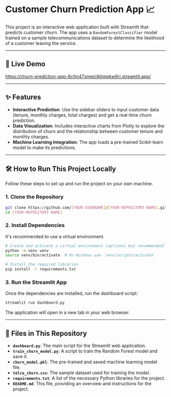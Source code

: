 # Customer Churn Prediction App 📈

This project is an interactive web application built with Streamlit that predicts customer churn. The app uses a `RandomForestClassifier` model trained on a sample telecommunications dataset to determine the likelihood of a customer leaving the service.

-----

## 🚀 Live Demo

https://churn-prediction-app-6cfm47xmeiclkljmpkw6ri.streamlit.app/

-----

## ✨ Features

  * **Interactive Prediction**: Use the sidebar sliders to input customer data (tenure, monthly charges, total charges) and get a real-time churn prediction.
  * **Data Visualization**: Includes interactive charts from Plotly to explore the distribution of churn and the relationship between customer tenure and monthly charges.
  * **Machine Learning Integration**: The app loads a pre-trained Scikit-learn model to make its predictions.

-----

## 🛠️ How to Run This Project Locally

Follow these steps to set up and run the project on your own machine.

### 1\. Clone the Repository

```bash
git clone https://github.com/[YOUR-USERNAME]/[YOUR-REPOSITORY-NAME].git
cd [YOUR-REPOSITORY-NAME]
```

### 2\. Install Dependencies

It's recommended to use a virtual environment.

```bash
# Create and activate a virtual environment (optional but recommended)
python -m venv venv
source venv/bin/activate  # On Windows use `venv\Scripts\activate`

# Install the required libraries
pip install -r requirements.txt
```

### 3\. Run the Streamlit App

Once the dependencies are installed, run the dashboard script:

```bash
streamlit run dashboard.py
```

The application will open in a new tab in your web browser.

-----

## 📂 Files in This Repository

  * **`dashboard.py`**: The main script for the Streamlit web application.
  * **`train_churn_model.py`**: A script to train the Random Forest model and save it.
  * **`churn_model.pkl`**: The pre-trained and saved machine learning model file.
  * **`telco_churn.csv`**: The sample dataset used for training the model.
  * **`requirements.txt`**: A list of the necessary Python libraries for the project.
  * **`README.md`**: This file, providing an overview and instructions for the project.
